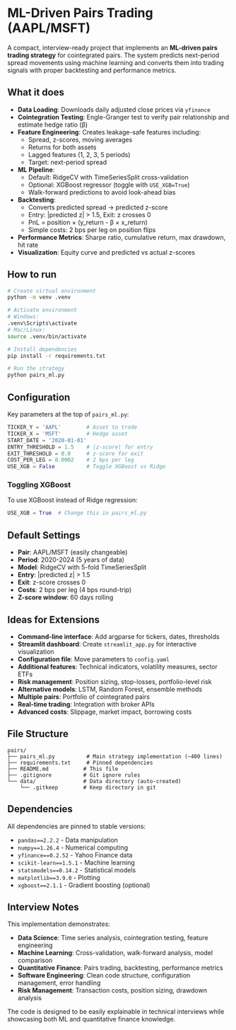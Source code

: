 # ML-Driven Pairs Trading (AAPL/MSFT)

A compact, interview-ready project that implements an **ML-driven pairs trading strategy** for cointegrated pairs. The system predicts next-period spread movements using machine learning and converts them into trading signals with proper backtesting and performance metrics.

## What it does

- **Data Loading**: Downloads daily adjusted close prices via `yfinance`
- **Cointegration Testing**: Engle-Granger test to verify pair relationship and estimate hedge ratio (β)
- **Feature Engineering**: Creates leakage-safe features including:
  - Spread, z-scores, moving averages
  - Returns for both assets
  - Lagged features (1, 2, 3, 5 periods)
  - Target: next-period spread
- **ML Pipeline**: 
  - Default: RidgeCV with TimeSeriesSplit cross-validation
  - Optional: XGBoost regressor (toggle with `USE_XGB=True`)
  - Walk-forward predictions to avoid look-ahead bias
- **Backtesting**: 
  - Converts predicted spread → predicted z-score
  - Entry: |predicted z| > 1.5, Exit: z crosses 0
  - PnL = position × (y_return - β × x_return)
  - Simple costs: 2 bps per leg on position flips
- **Performance Metrics**: Sharpe ratio, cumulative return, max drawdown, hit rate
- **Visualization**: Equity curve and predicted vs actual z-scores

## How to run

```bash
# Create virtual environment
python -m venv .venv

# Activate environment
# Windows:
.venv\Scripts\activate
# Mac/Linux:
source .venv/bin/activate

# Install dependencies
pip install -r requirements.txt

# Run the strategy
python pairs_ml.py
```

## Configuration

Key parameters at the top of `pairs_ml.py`:

```python
TICKER_Y = 'AAPL'        # Asset to trade
TICKER_X = 'MSFT'        # Hedge asset  
START_DATE = '2020-01-01'
ENTRY_THRESHOLD = 1.5    # |z-score| for entry
EXIT_THRESHOLD = 0.0     # z-score for exit
COST_PER_LEG = 0.0002    # 2 bps per leg
USE_XGB = False          # Toggle XGBoost vs Ridge
```

### Toggling XGBoost

To use XGBoost instead of Ridge regression:
```python
USE_XGB = True  # Change this in pairs_ml.py
```

## Default Settings

- **Pair**: AAPL/MSFT (easily changeable)
- **Period**: 2020-2024 (5 years of data)
- **Model**: RidgeCV with 5-fold TimeSeriesSplit
- **Entry**: |predicted z| > 1.5
- **Exit**: z-score crosses 0
- **Costs**: 2 bps per leg (4 bps round-trip)
- **Z-score window**: 60 days rolling

## Ideas for Extensions

- **Command-line interface**: Add argparse for tickers, dates, thresholds
- **Streamlit dashboard**: Create `streamlit_app.py` for interactive visualization
- **Configuration file**: Move parameters to `config.yaml`
- **Additional features**: Technical indicators, volatility measures, sector ETFs
- **Risk management**: Position sizing, stop-losses, portfolio-level risk
- **Alternative models**: LSTM, Random Forest, ensemble methods
- **Multiple pairs**: Portfolio of cointegrated pairs
- **Real-time trading**: Integration with broker APIs
- **Advanced costs**: Slippage, market impact, borrowing costs

## File Structure

```
pairs/
├── pairs_ml.py          # Main strategy implementation (~400 lines)
├── requirements.txt     # Pinned dependencies
├── README.md           # This file
├── .gitignore          # Git ignore rules
└── data/               # Data directory (auto-created)
    └── .gitkeep        # Keep directory in git
```

## Dependencies

All dependencies are pinned to stable versions:
- `pandas==2.2.2` - Data manipulation
- `numpy==1.26.4` - Numerical computing  
- `yfinance==0.2.52` - Yahoo Finance data
- `scikit-learn==1.5.1` - Machine learning
- `statsmodels==0.14.2` - Statistical models
- `matplotlib==3.9.0` - Plotting
- `xgboost==2.1.1` - Gradient boosting (optional)

## Interview Notes

This implementation demonstrates:
- **Data Science**: Time series analysis, cointegration testing, feature engineering
- **Machine Learning**: Cross-validation, walk-forward analysis, model comparison
- **Quantitative Finance**: Pairs trading, backtesting, performance metrics
- **Software Engineering**: Clean code structure, configuration management, error handling
- **Risk Management**: Transaction costs, position sizing, drawdown analysis

The code is designed to be easily explainable in technical interviews while showcasing both ML and quantitative finance knowledge.